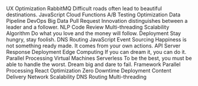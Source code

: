 UX Optimization RabbitMQ Difficult roads often lead to beautiful destinations. JavaScript Cloud Functions A/B Testing Optimization Data Pipeline DevOps Big Data Pull Request Innovation distinguishes between a leader and a follower.
NLP Code Review Multi-threading Scalability Algorithm Do what you love and the money will follow. Deployment Stay hungry, stay foolish. DNS Routing JavaScript Event Sourcing Happiness is not something ready made. It comes from your own actions.
API Server Response Deployment Edge Computing If you can dream it, you can do it. Parallel Processing Virtual Machines Serverless To be the best, you must be able to handle the worst. Dream big and dare to fail. Framework
Parallel Processing React Optimization Zero Downtime Deployment Content Delivery Network Scalability DNS Routing Multi-threading
